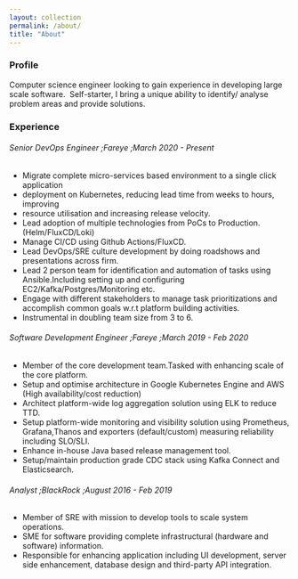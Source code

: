 ```yaml
---
layout: collection
permalink: /about/
title: "About"
---
```


<h3>Profile</h3>
Computer science engineer looking to gain experience in developing large scale
software.&nbsp;
Self-starter, I bring a unique ability to identify/ analyse problem areas and provide
solutions.

<h3>Experience</h3>
<h6>Senior DevOps Engineer ;Fareye ;March 2020 - Present</h6>
<ul>
	<li>  Migrate complete micro-services based environment to a single click application</li>
	<li>deployment on Kubernetes, reducing lead time from weeks to hours, improving</li>
	<li>resource utilisation and increasing release velocity.</li>
	<li>  Lead adoption of multiple technologies from PoCs to Production.(Helm/FluxCD/Loki)</li>
	<li>  Manage CI/CD using Github Actions/FluxCD.</li>
	<li>  Lead DevOps/SRE culture development by doing roadshows and presentations across firm.</li>
	<li>  Lead 2 person team for identification and automation of tasks using Ansible.Including setting up and configuring EC2/Kafka/Postgres/Monitoring etc.</li>
	<li>  Engage with different stakeholders to manage task prioritizations and accomplish common goals w.r.t platform building activities.</li>
	<li>  Instrumental in doubling team size from 3 to 6.</li>
</ul>
<h6>Software Development Engineer ;Fareye ;March 2019 - Feb 2020 </h6>
<ul>
	<li> Member of the core development team.Tasked with enhancing scale of the core platform.</li>
	<li> Setup and optimise architecture in Google Kubernetes Engine and AWS (High availability/cost reduction)</li>
	<li> Architect platform-wide log aggregation solution using ELK to reduce TTD.</li>
	<li> Setup platform-wide monitoring and visibility solution using Prometheus, Grafana,Thanos and exporters (default/custom) measuring reliability including SLO/SLI.</li>
	<li> Enhance in-house Java based release management tool.</li>
	<li> Setup/maintain production grade CDC stack using Kafka Connect and Elasticsearch.</li>
</ul>
<h6>Analyst ;BlackRock ;August 2016 - Feb 2019</h6>
<ul>
	<li> Member of SRE with mission to develop tools to scale system operations.</li>
	<li> SME for software providing complete infrastructural (hardware and software) information.</li>
	<li> Responsible for enhancing application including UI development, server side enhancement, database design and third-party API integration.</li>
</ul>
